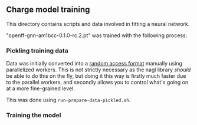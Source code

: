 ## Charge model training

This directory contains scripts and data involved in fitting a neural network.

"openff-gnn-am1bcc-0.1.0-rc.2.pt" was trained with the following process:

### Pickling training data

Data was initially converted into a [random access format](https://arrow.apache.org/docs/python/ipc.html#writing-and-reading-random-access-files) manually using parallelized workers. This is not strictly
necessary as the nagl library *should* be able to do this on the fly, but doing it this way is firstly
much faster due to the parallel workers, and secondly allows you to control what's going on at a more
fine-grained level.

This was done using `run-prepare-data-pickled.sh`.

### Training the model


